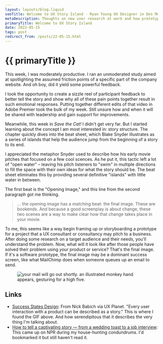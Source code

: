 ```yaml
---
layout: layouts/blog.liquid
seoTitle: Welcome to UX Story Island - Ryan Young UX Designer in Des Moines, Iowa
metaDescription: Thoughts on new user research at work and how prototypes tell stories.
primaryTitle: Welcome to UX Story Island
date: 2022-05-15
tags: post
redirect_from: /posts/22-05-15.html
---
```


# {{ primaryTitle }}
This week, I was moderately productive. I ran an unmoderated study aimed at spotlighting the assumed friction points of a specific part of the company website. And oh boy, did it yield some powerful feedback.

I took the opportunity to create a sizzle reel of participant feedback to better tell the story and show why all of these pain points together result in such emotional responses. Putting together different edits of that video in Adobe Premier took the bulk of my week. Still unsure how and when it will be shared with leadership and gain support for improvements.

Meanwhile, this week in *Save the Cat!* I didn't get very far. But I started learning about the concept I am most interested in: story structure. The chapter quickly dives into the beat sheet, which Blake Snyder illustrates as a series of islands that help the audience jump from the beginning of a story to its end.

I appreciated the metaphor Snyder used to describe how his early movie pitches that focused on a few cool scences. As he put it, this tactic left a lot of "open water" – leaving his pitch listeners to "swim" in multiple directions to fill the space with their own ideas for what the story should be. The beat sheet eliminates this by providing several definitive "islands" with little water in between.

The first beat is the "Opening Image," and this line from the second paragraph got me thinking.

> … the opening image has a matching beat: the final image. These are bookends. And because a good screenplay is about change, these two scenes are a way to make clear how that change takes place in your movie.

To me, this seems like a way begin framing up or storyboarding a prototype for a project that a UX consultant or consultancy may pitch to a business. After doing some research on a target audience and their needs, you'll understand the problem. Now, what will it look like after those people have solved their problem using *your* product or service? That's the final image. If it's a software prototype, the final image may be a dominant success screen, like what MailChimp does when someone queues up an email to send.

<figure class="large spacing-top spacing-bottom">
    <img class="border" src="{{ '/images/blog/mailchimp-high5.gif' | url }}" alt="your mail will go out shortly. an illustrated monkey hand appears, gesturing for a high five.">
</figure>

## Links
- <a href="https://uxplanet.org/success-states-design-44572c2b3d1f" target="_blank">Success States Design</a>: From Nick Babich via UX Planet. "Every user interaction with a product can be described as a story." This is where I found the GIF above. And how serendipitous that it describes the very thing I'm talking about.
- <a href="https://www.npr.org/2022/04/26/1094947453/how-to-tell-a-good-story" target="_blank">How to tell a captivating story — from a wedding toast to a job interview</a>: This came up on NPR during my house-hunting condundrums. I'd bookmarked it but still haven't read it.